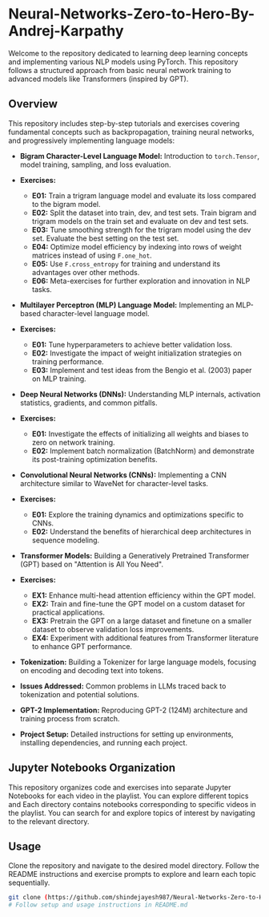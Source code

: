 # Neural-Networks-Zero-to-Hero-By-Andrej-Karpathy

Welcome to the repository dedicated to learning deep learning concepts and implementing various NLP models using PyTorch. This repository follows a structured approach from basic neural network training to advanced models like Transformers (inspired by GPT).

## Overview

This repository includes step-by-step tutorials and exercises covering fundamental concepts such as backpropagation, training neural networks, and progressively implementing language models:

- **Bigram Character-Level Language Model:** Introduction to `torch.Tensor`, model training, sampling, and loss evaluation.
- **Exercises:**
  - **E01:** Train a trigram language model and evaluate its loss compared to the bigram model.
  - **E02:** Split the dataset into train, dev, and test sets. Train bigram and trigram models on the train set and evaluate on dev and test sets.
  - **E03:** Tune smoothing strength for the trigram model using the dev set. Evaluate the best setting on the test set.
  - **E04:** Optimize model efficiency by indexing into rows of weight matrices instead of using `F.one_hot`.
  - **E05:** Use `F.cross_entropy` for training and understand its advantages over other methods.
  - **E06:** Meta-exercises for further exploration and innovation in NLP tasks.

- **Multilayer Perceptron (MLP) Language Model:** Implementing an MLP-based character-level language model.
- **Exercises:**
  - **E01:** Tune hyperparameters to achieve better validation loss.
  - **E02:** Investigate the impact of weight initialization strategies on training performance.
  - **E03:** Implement and test ideas from the Bengio et al. (2003) paper on MLP training.

- **Deep Neural Networks (DNNs):** Understanding MLP internals, activation statistics, gradients, and common pitfalls.
- **Exercises:**
  - **E01:** Investigate the effects of initializing all weights and biases to zero on network training.
  - **E02:** Implement batch normalization (BatchNorm) and demonstrate its post-training optimization benefits.

- **Convolutional Neural Networks (CNNs):** Implementing a CNN architecture similar to WaveNet for character-level tasks.
- **Exercises:**
  - **E01:** Explore the training dynamics and optimizations specific to CNNs.
  - **E02:** Understand the benefits of hierarchical deep architectures in sequence modeling.

- **Transformer Models:** Building a Generatively Pretrained Transformer (GPT) based on "Attention is All You Need".
- **Exercises:**
  - **EX1:** Enhance multi-head attention efficiency within the GPT model.
  - **EX2:** Train and fine-tune the GPT model on a custom dataset for practical applications.
  - **EX3:** Pretrain the GPT on a large dataset and finetune on a smaller dataset to observe validation loss improvements.
  - **EX4:** Experiment with additional features from Transformer literature to enhance GPT performance.

- **Tokenization:** Building a Tokenizer for large language models, focusing on encoding and decoding text into tokens.
- **Issues Addressed:** Common problems in LLMs traced back to tokenization and potential solutions.

- **GPT-2 Implementation:** Reproducing GPT-2 (124M) architecture and training process from scratch.
- **Project Setup:** Detailed instructions for setting up environments, installing dependencies, and running each project.

## Jupyter Notebooks Organization

This repository organizes code and exercises into separate Jupyter Notebooks for each video in the playlist. You can explore different topics and
Each directory contains notebooks corresponding to specific videos in the playlist. You can search for and explore topics of interest by navigating to the relevant directory.



## Usage

Clone the repository and navigate to the desired model directory. Follow the README instructions and exercise prompts to explore and learn each topic sequentially.

```sh
git clone (https://github.com/shindejayesh987/Neural-Networks-Zero-to-Hero-By-Andrej-Karpathy)
# Follow setup and usage instructions in README.md
